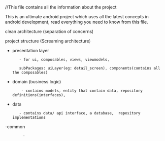 //This file contains all the information about the project


This is an ultimate android project which uses all the latest concepts in android development,
read everything you need to know from this file.


clean architecture (separation of concerns)

project structure (Screaming architecture)

   - presentation layer

            - for ui, composables, views, viewmodels, 

            subPackages: uiLayer(eg: detail_screen), components(contains all the composables)

  - domain (business logic)

            - contains models, entity that contain data, repository definitions(interfaces), 


   - data

            - contains data/ api interface, a database,  repository implementations

   -common
 
            - 

             

          